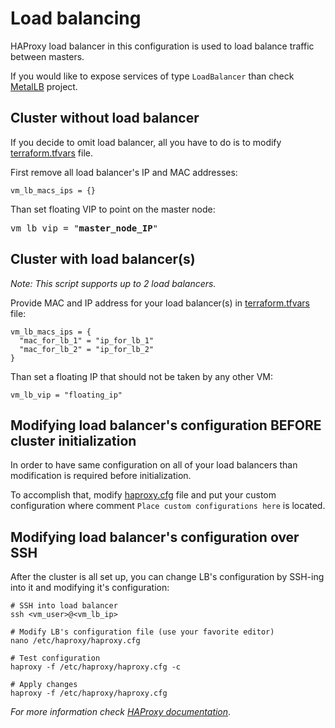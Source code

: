 # Load balancing

HAProxy load balancer in this configuration is used to load balance traffic between masters.

If you would like to expose services of type `LoadBalancer` than check [MetalLB](https://metallb.universe.tf/) project. 

## Cluster without load balancer

If you decide to omit load balancer, all you have to do is to modify [terraform.tfvars](../terraform.tfvars) file.

First remove all load balancer's IP and MAC addresses:
```
vm_lb_macs_ips = {}
``` 

Than set floating VIP to point on the master node:
<pre>
vm_lb_vip = "<b>master_node_IP</b>"
</pre>

## Cluster with load balancer(s)

*Note: This script supports up to 2 load balancers.*

Provide MAC and IP address for your load balancer(s) in [terraform.tfvars](../terraform.tfvars) file:
```
vm_lb_macs_ips = {
  "mac_for_lb_1" = "ip_for_lb_1"
  "mac_for_lb_2" = "ip_for_lb_2"
}
``` 

Than set a floating IP that should not be taken by any other VM:
```
vm_lb_vip = "floating_ip"
```

## Modifying load balancer's configuration BEFORE cluster initialization

In order to have same configuration on all of your load balancers than modification is required before initialization.

To accomplish that, modify [haproxy.cfg](../templates/haproxy.tpl) file and put your custom configuration where 
comment `Place custom configurations here` is located. 

## Modifying load balancer's configuration over SSH

After the cluster is all set up, you can change LB's configuration by SSH-ing into it and modifying it's configuration:
```
# SSH into load balancer
ssh <vm_user>@<vm_lb_ip> 

# Modify LB's configuration file (use your favorite editor)
nano /etc/haproxy/haproxy.cfg

# Test configuration
haproxy -f /etc/haproxy/haproxy.cfg -c

# Apply changes
haproxy -f /etc/haproxy/haproxy.cfg
``` 

*For more information check [HAProxy documentation](https://cbonte.github.io/haproxy-dconv/)*.